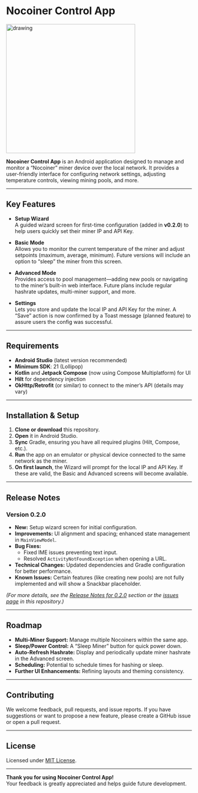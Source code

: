 # Nocoiner Control App



<img src="/images/nocoinerphoto.png" alt="drawing" width="350" align="center"/>





**Nocoiner Control App** is an Android application designed to manage and monitor a “Nocoiner” miner device over the local network. It provides a user-friendly interface for configuring network settings, adjusting temperature controls, viewing mining pools, and more.

---

## Key Features
- **Setup Wizard**  
  A guided wizard screen for first-time configuration (added in **v0.2.0**) to help users quickly set their miner IP and API Key.
  
- **Basic Mode**  
  Allows you to monitor the current temperature of the miner and adjust setpoints (maximum, average, minimum). Future versions will include an option to “sleep” the miner from this screen.

- **Advanced Mode**  
  Provides access to pool management—adding new pools or navigating to the miner’s built-in web interface. Future plans include regular hashrate updates, multi-miner support, and more.

- **Settings**  
  Lets you store and update the local IP and API Key for the miner. A “Save” action is now confirmed by a Toast message (planned feature) to assure users the config was successful.

---

## Requirements
- **Android Studio** (latest version recommended)  
- **Minimum SDK**: 21 (Lollipop)  
- **Kotlin** and **Jetpack Compose** (now using Compose Multiplatform) for UI
- **Hilt** for dependency injection  
- **OkHttp/Retrofit** (or similar) to connect to the miner’s API (details may vary)

---

## Installation & Setup
1. **Clone or download** this repository.  
2. **Open** it in Android Studio.  
3. **Sync** Gradle, ensuring you have all required plugins (Hilt, Compose, etc.).  
4. **Run** the app on an emulator or physical device connected to the same network as the miner.  
5. **On first launch**, the Wizard will prompt for the local IP and API Key. If these are valid, the Basic and Advanced screens will become available.

---

## Release Notes
### Version 0.2.0
- **New:** Setup wizard screen for initial configuration.  
- **Improvements:** UI alignment and spacing; enhanced state management in `MainViewModel`.  
- **Bug Fixes:**  
  - Fixed IME issues preventing text input.  
  - Resolved `ActivityNotFoundException` when opening a URL.  
- **Technical Changes:** Updated dependencies and Gradle configuration for better performance.  
- **Known Issues:** Certain features (like creating new pools) are not fully implemented and will show a Snackbar placeholder.

*(For more details, see the [Release Notes for 0.2.0](#) section or the [issues page](#) in this repository.)*

---

## Roadmap
- **Multi-Miner Support:** Manage multiple Nocoiners within the same app.  
- **Sleep/Power Control:** A “Sleep Miner” button for quick power down.  
- **Auto-Refresh Hashrate:** Display and periodically update miner hashrate in the Advanced screen.  
- **Scheduling:** Potential to schedule times for hashing or sleep.  
- **Further UI Enhancements:** Refining layouts and theming consistency.

---

## Contributing
We welcome feedback, pull requests, and issue reports. If you have suggestions or want to propose a new feature, please create a GitHub issue or open a pull request.

---

## License
Licensed under [MIT License](LICENSE).  

---
**Thank you for using Nocoiner Control App!**  
Your feedback is greatly appreciated and helps guide future development.